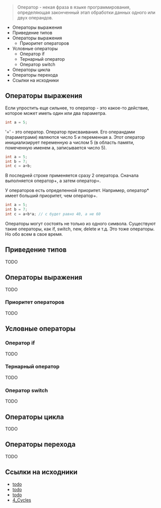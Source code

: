> Оператор - некая фраза в языке программирования, определяющая законченный этап обработки данных одного или двух операндов.

* Операторы выражения
* Приведение типов
* Операторы выражения
	* Приоритет операторов
* Условные операторы
	* Оператор if
	* Тернарный оператор
	* Оператор switch
* Операторы цикла
* Операторы перехода
* Ссылки на исходники

## Операторы выражения
Если упростить еще сильнее, то оператор - это какое-то действие, которое может иметь один или два параметра.

```c++
int a = 5;
```

'=' - это оператор. Оператор присваивания. Его операндами (параметрами) являются число 5 и переменная a. Этот оператор инициализирует переменную a числом 5 (в область памяти, помеченную именем a, записывается число 5).

```c++
int a = 5;
int b = 7;
int c = a+b;
```

В последней строке применяется сразу 2 оператора. Сначала выполняется оператор+, а затем оператор=.

У операторов есть определенной приоритет. Например, оператор* имеет больший приоритет, чем оператор+. 

```c++
int a = 5;
int b = 7;
int c = a+b*a; // c будет равно 40, а не 60
```

Операторы могут состоять не только из одного символа. Существуют такие операторы, как if, switch, new, delete и т.д. Это тоже операторы. Но обо всем в свое время.

## Приведение типов
TODO
## Операторы выражения
TODO
### Приоритет операторов
TODO
## Условные операторы
### Оператор if
TODO
### Тернарный оператор
TODO
### Оператор switch
TODO
## Операторы цикла
TODO
## Операторы перехода
TODO

## Ссылки на исходники
* [todo](https://github.com/StriderAJR/StudentCpp/blob/master/source/Basics_03.1_Cast.h)
* [todo](https://github.com/StriderAJR/StudentCpp/blob/master/source/Basics_03.2_Operators.h)
* [todo](https://github.com/StriderAJR/StudentCpp/blob/master/source/Basics_03.3_ConditionOperator.h)
* [4_Cycles](https://github.com/StriderAJR/StudentCpp/blob/master/source/Basics_03.4_Cycles.h)
